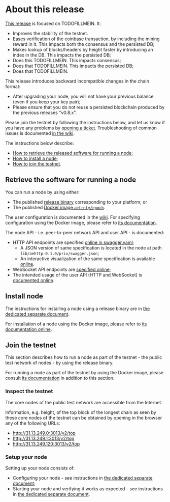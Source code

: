 # About this release

[This release][this-release] is focused on TODOFILLMEIN.
It:
* Improves the stability of the testnet.
* Eases verification of the coinbase transaction, by including the mining reward in it. This impacts both the consensus and the persisted DB;
* Makes lookup of blocks/headers by height faster by introducing an index in the DB. This impacts the persisted DB;
* Does this TODOFILLMEIN. This impacts consensus;
* Does that TODOFILLMEIN. This impacts the persisted DB;
* Does that TODOFILLMEIN.

[this-release]: https://github.com/aeternity/epoch/releases/tag/v0.9.0

This release introduces backward incompatible changes in the chain format:
* After upgrading your node, you will not have your previous balance (even if you keep your key pair);
* Please ensure that you do not reuse a persisted blockchain produced by the previous releases "v0.8.x".

Please join the testnet by following the instructions below, and let us know if you have any problems by [opening a ticket](https://github.com/aeternity/epoch/issues).
Troubleshooting of common issues is documented [in the wiki](https://github.com/aeternity/epoch/wiki/Troubleshooting).

The instructions below describe:
* [How to retrieve the released software for running a node](#retrieve-the-software-for-running-a-node);
* [How to install a node](#install-node);
* [How to join the testnet](#join-the-testnet).

## Retrieve the software for running a node

You can run a node by using either:
* The published [release binary][this-release] corresponding to your platform; or
* The published [Docker image `aetrnty/epoch`][docker].

[dockerTODO]: https://github.com/aeternity/epoch/blob/v0.9.0/docs/docker.md
[docker]: /docs/docker.md

The user configuration is documented in the [wiki](https://github.com/aeternity/epoch/wiki/User-provided-configuration).
For specifying configuration using the Docker image, please refer to [its documentation][docker].

The node API - i.e. peer-to-peer network API and user API - is documented:
* HTTP API endpoints are specified [online in swagger.yaml][swagger-yaml];
  * A JSON version of same specification is located in the node at path `lib/aehttp-0.1.0/priv/swagger.json`;
  * An interactive visualization of the same specification is available [online][swagger-ui].
* WebSocket API endpoints are [specified online][api-doc];
* The intended usage of the user API (HTTP and WebSocket) is [documented online][api-doc].

[swagger-yamlTODO]: https://github.com/aeternity/epoch/blob/v0.9.0/config/swagger.yaml
[swagger-yaml]: /config/swagger.yaml
[swagger-uiTODO]: https://aeternity.github.io/epoch-api-docs/?config=https://raw.githubusercontent.com/aeternity/epoch/v0.9.0/apps/aehttp/priv/swagger.json
[swagger-ui]: https://aeternity.github.io/epoch-api-docs/?config=https://raw.githubusercontent.com/aeternity/epoch/master/apps/aehttp/priv/swagger.json
[api-docTODO]: https://github.com/aeternity/protocol/blob/epoch-v0.9.0/epoch/api/README.md
[api-doc]: https://github.com/aeternity/protocol/blob/master/epoch/api/README.md

## Install node

The instructions for installing a node using a release binary are in [the dedicated separate document](../../docs/installation.md).

For installation of a node using the Docker image, please refer to [its documentation online][docker].

## Join the testnet

This section describes how to run a node as part of the testnet - the public test network of nodes - by using the release binary.

For running a node as part of the testnet by using the Docker image, please consult [its documentation][docker] in addition to this section.

### Inspect the testnet

The core nodes of the public test network are accessible from the Internet.

Information, e.g. height, of the top block of the longest chain as seen by these core nodes of the testnet can be obtained by opening in the browser any of the following URLs:
* http://31.13.249.0:3013/v2/top
* http://31.13.249.1:3013/v2/top
* http://31.13.249.120:3013/v2/top

### Setup your node

Setting up your node consists of:
* Configuring your node - see instructions in [the dedicated separate document](../../docs/configuration.md);
* Starting your node and verifying it works as expected - see instructions in [the dedicated separate document](../../docs/operation.md).
